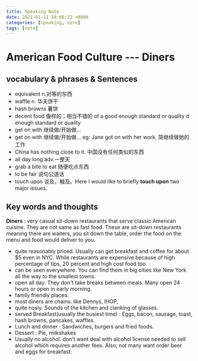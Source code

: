 ```yaml
---
title: Speaking Note
date: 2021-01-11 10:08:22 +0800
categories: [speaking, note]
tags: [note]
---
```


# American Food Culture --- Diners
## vocabulary & phrases & Sentences
- equivalent n.对等的东西
- waffle  n. 华夫饼干
- hash browns 薯饼
- decent food  像样的；相当不错的 of a good enough standard or quality d enough standard or quality
- get on with 继续做/开始做...
- get on with 继续做/开始做...
eg: Jane got on with her work. 简继续做她的工作
- China has nothing close to it. 中国没有任何类似的东西
- all day long  adv.一整天
- grab a bite to eat  随便吃点东西
- to be fair 说句公道话
- touch upon 谈及，触及。Here I would like to briefly **touch upon** two major issues.

## Key words and thoughts
**Diners** : very casual sit-down restaurants that serve classic American cuisine.
They are not same as fast food. These are sit-down restaurants
meaning there are waiters, you sit down the table, order the food on the menu and food would deliver to you.
- quite reasonably priced. Usually can get breakfast and coffee for about $5 even in NYC.
While restaurants are expensive because of high percentage of tips, 20 percent and high cost food too.
- can be seen everywhere. You can find them in big cities like New York all the way to the smallest towns.
- open all day. They don't take breaks between meals. Many open 24 hours or open in early morning.
- family friendly places.
- most diners are chains. like Dennys, IHOP,
- quite nosiy. Sounds of the kitchen and clanking of glasses.
- served Breakfast(usually the busiest time) : Eggs, bacon, sausage,
toast, hash browns, pancakes, waffles.
- Lunch and dinner : Sandwiches, burgers and fried foods.
- Dessert : Pie, milkshakes
- Usually no alcohol. don't want deal with alcohol license needed to
sell alcohol which requires another fees. Also, not many want order beer and eggs for breakfast.

